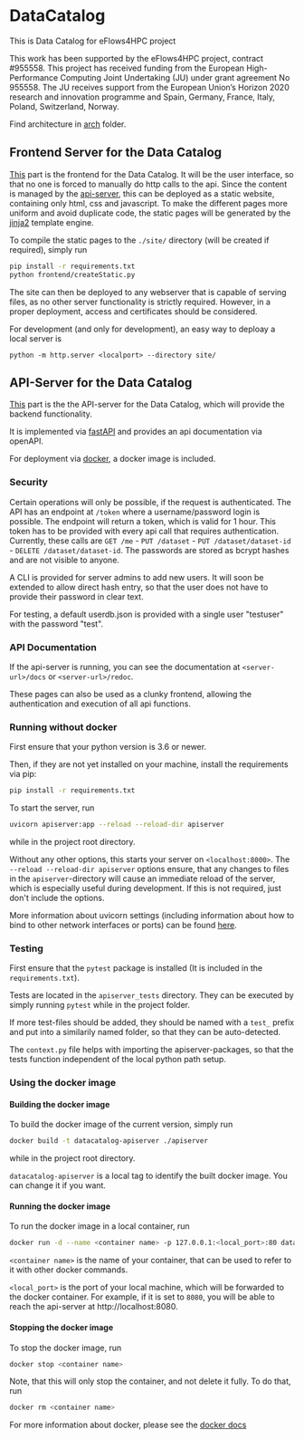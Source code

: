 # DataCatalog

This is Data Catalog for eFlows4HPC project

This work has been supported by the eFlows4HPC project, contract #955558. This project has received funding from the European High-Performance Computing Joint Undertaking (JU) under grant agreement No 955558. The JU receives support from the European Union’s Horizon 2020 research and innovation programme and Spain, Germany, France, Italy, Poland, Switzerland, Norway.


Find architecture in [arch](arch/arch.adoc) folder. 


## Frontend Server for the Data Catalog

[This](frontend/) part is the frontend for the Data Catalog. It will be the user interface, so that no one is forced to manually do http calls to the api. Since the content is managed by the [api-server](apiserver/), this can be deployed as a static website, containing only html, css and javascript. To make the different pages more uniform and avoid duplicate code, the static pages will be generated by the [jinja2](https://jinja.palletsprojects.com/en/3.0.x/templates/) template engine.

To compile the static pages to the `./site/` directory (will be created if required), simply run 
```bash
pip install -r requirements.txt
python frontend/createStatic.py
```

The site can then be deployed to any webserver that is capable of serving files, as no other server functionality is strictly required. However, in a proper deployment, access and certificates should be considered.

For development (and only for development), an easy way to deploay a local server is
```shell
python -m http.server <localport> --directory site/
```

## API-Server for the Data Catalog

[This](apiserver/) part is the the API-server for the Data Catalog, which will provide the backend functionality.

It is implemented via [fastAPI](https://fastapi.tiangolo.com/) and provides an api documentation via openAPI.

For deployment via [docker](https://www.docker.com/), a docker image is included. 

### Security

Certain operations will only be possible, if the request is authenticated. The API has an endpoint at `/token` where a username/password login is possible. The endpoint will return a token, which is valid for 1 hour. This token has to be provided with every api call that requires authentication. Currently, these calls are `GET /me` - `PUT /dataset` - `PUT /dataset/dataset-id` - `DELETE /dataset/dataset-id`. The passwords are stored as bcrypt hashes and are not visible to anyone.

A CLI is provided for server admins to add new users. It will soon be extended to allow direct hash entry, so that the user does not have to provide their password in clear text.

For testing, a default userdb.json is provided with a single user "testuser" with the password "test".

### API Documentation

If the api-server is running, you can see the documentation at `<server-url>/docs` or `<server-url>/redoc`.

These pages can also be used as a clunky frontend, allowing the authentication and execution of all api functions.


### Running without docker
First ensure that your python version is 3.6 or newer.

Then, if they are not yet installed on your machine, install the requirements via pip:

```bash
pip install -r requirements.txt
```

To start the server, run
```bash
uvicorn apiserver:app --reload --reload-dir apiserver
```
while in the project root directory.

Without any other options, this starts your server on `<localhost:8000>`.
The `--reload --reload-dir apiserver` options ensure, that any changes to files in the `apiserver`-directory will cause an immediate reload of the server, which is especially useful during development. If this is not required, just don't include the options.

More information about uvicorn settings (including information about how to bind to other network interfaces or ports) can be found [here](https://www.uvicorn.org/settings/).

### Testing

First ensure that the `pytest` package is installed (It is included in the `requirements.txt`).

Tests are located in the `apiserver_tests` directory. They can be executed by simply running `pytest` while in the project folder.

If more test-files should be added, they should be named with a `test_` prefix and put into a similarily named folder, so that they can be auto-detected.

The `context.py` file helps with importing the apiserver-packages, so that the tests function independent of the local python path setup.




### Using the docker image

#### Building the docker image

To build the docker image of the current version, simply run

```bash
docker build -t datacatalog-apiserver ./apiserver
```
while in the project root directory.

`datacatalog-apiserver` is a local tag to identify the built docker image. You can change it if you want.

#### Running the docker image

To run the docker image in a local container, run 
```bash
docker run -d --name <container name> -p 127.0.0.1:<local_port>:80 datacalog-apiserver
```

`<container name>` is the name of your container, that can be used to refer to it with other docker commands.

`<local_port>` is the port of your local machine, which will be forwarded to the docker container. For example, if it is set to `8080`, you will be able to reach the api-server at http://localhost:8080.

#### Stopping the docker image

To stop the docker image, run
```bash
docker stop <container name>
```

Note, that this will only stop the container, and not delete it fully. To do that, run

```bash
docker rm <container name>
```

For more information about docker, please see the [docker docs](https://docs.docker.com)

